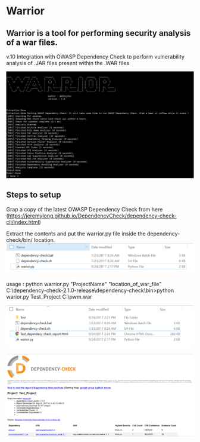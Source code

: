 # Warrior
## Warrior is a tool for performing security analysis of a war files. 

v.10
Integration with OWASP Dependency Check to perform vulnerability analysis of .JAR files present within the .WAR files

![Warrior 1.0](https://github.com/dibsy/Warrior/blob/master/warrior.PNG)

## Steps to setup
Grap a copy of the latest OWASP Dependency Check from here (https://jeremylong.github.io/DependencyCheck/dependency-check-cli/index.html)

Extract the contents and put the warrior.py file inside the dependency-check/bin/ location.
![Save](https://github.com/dibsy/Warrior/blob/master/save.PNG)

usage : python warrior.py "ProjectName" "location_of_war_file"
C:\dependency-check-2.1.0-release\dependency-check\bin>python warior.py Test_Project C:\pwm.war

![Report Location](https://github.com/dibsy/Warrior/blob/master/test_report.PNG)

![Report ](https://github.com/dibsy/Warrior/blob/master/report.PNG)
